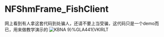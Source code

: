 # NFShmFrame_FishClient
网上看到有人拿这套代码到处骗人，还请不要上当受骗，这代码只是一个demo而已，用来做教学演示的
![K`BNA 9}%GLA44`1{VKIRLT](https://user-images.githubusercontent.com/5827943/232273347-4849a6df-0c70-498f-8dc4-2fea703b6329.jpg)
